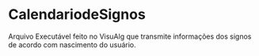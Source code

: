 # CalendariodeSignos
Arquivo Executável feito no VisuAlg que transmite informações dos signos de acordo com nascimento do usuário.
